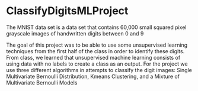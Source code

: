 # ClassifyDigitsMLProject

The MNIST data set is a data set that contains 60,000 small squared pixel grayscale images of
handwritten digits between 0 and 9

The goal of this project was to be able to use some
unsupervised learning techniques from the first half of the class in order to identify these digits. From
class, we learned that unsupervised machine learning consists of using data with no labels to create a
class as an output. For the project we use three different algorithms in attempts to classify the digit
images: Single Multivariate Bernoulli Distribution, Kmeans Clustering, and a Mixture of Multivariate
Bernoulli Models
